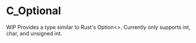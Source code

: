 # C_Optional
WIP
Provides a type similar to Rust's Option&lt;>.
Currently only supports int, char, and unsigned int.
